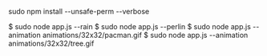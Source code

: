 sudo npm install --unsafe-perm --verbose

$ sudo node app.js --rain
$ sudo node app.js --perlin
$ sudo node app.js --animation animations/32x32/pacman.gif
$ sudo node app.js --animation animations/32x32/tree.gif